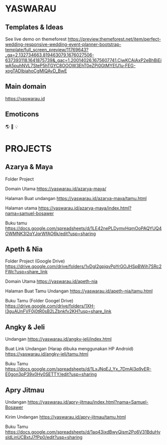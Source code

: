 # YASWARAU

## Templates & Ideas
See live demo on themeforest
https://preview.themeforest.net/item/perfect-wedding-responsive-wedding-event-planner-bootstrap-template/full_screen_preview/11769643?_ga=2.132734663.819463079.1676027506-637393118.1641875739&_gac=1.20014026.1675607741.CjwKCAiAxP2eBhBiEiwA5puhNVL7SteP5hTGYC8OOOW3EhT0eZPi0GtMYEfJ1u-FEG-xogTADlbiahoCgMIQAvD_BwE

## Main domain

https://yaswarau.id

## Emoticons

🌎 🚀 💡


# PROJECTS

## Azarya & Maya

Folder Project


Domain Utama
https://yaswarau.id/azarya-maya/

Halaman Buat undangan
https://yaswarau.id/azarya-maya/tamu.html

Halaman utama
https://yaswarau.id/azarya-maya/index.html?nama=samuel-bosawer

Buku tamu 
https://docs.google.com/spreadsheets/d/1LE42nePLDymvHqmOoPAQYUQ4OWMNK3l2qYJqrWfAO6k/edit?usp=sharing


## Apeth & Nia

Folder Project (Google Drive)
https://drive.google.com/drive/folders/1vDgI2gpjqvPpYrGOJHSpBWih7SRc2FWc?usp=share_link

Domain Utama
https://yaswarau.id/apeth-nia

Halaman Buat Tamu Undangan
https://yaswarau.id/apeth-nia/tamu.html

Buku Tamu (Folder Googel Drive)
https://drive.google.com/drive/folders/1XH-l3guAUnFVF0j0tR0sB2LZbnkfv2KH?usp=share_link

## Angky & Jeli

Undangan
https://yaswarau.id/angky-jeli/index.html

Buat Link Undangan (Harap dibuka menggunakan HP Android)
https://yaswarau.id/angky-jeli/tamu.html

Buku Tamu 
https://docs.google.com/spreadsheets/d/1LxJNqEJ_Yx_7DmAl3q9vER-E0gon3pP39x0Hy0SETTY/edit?usp=sharing


## Apry Jitmau

Undangan
https://yaswarau.id/apry-jitmau/index.html?nama=Samuel-Bosawer

Kirim Undangan
https://yaswarau.id/apry-jitmau/tamu.html

Buku Tamu
https://docs.google.com/spreadsheets/d/1aq43ixdBwyQjsm2Po6V31BduHvsldLinUCBxtJ7fPp0/edit?usp=sharing

